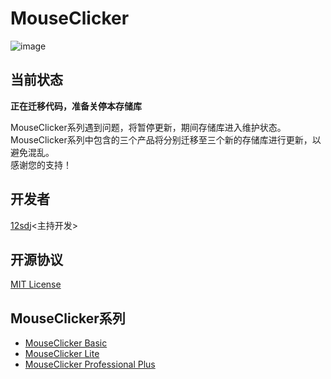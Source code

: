 # MouseClicker  
![image](https://img.shields.io/badge/License-MIT-orange)  
## 当前状态  
**正在迁移代码，准备关停本存储库**      

MouseClicker系列遇到问题，将暂停更新，期间存储库进入维护状态。       
MouseClicker系列中包含的三个产品将分别迁移至三个新的存储库进行更新，以避免混乱。      
感谢您的支持！
## 开发者
  [12sdj](https://github.com/12sdj)<主持开发>  
## 开源协议   
  [MIT License](https://github.com/12sdj/MouseClicker-by-12sdj/blob/main/LICENSE)
## MouseClicker系列
  * [MouseClicker Basic](https://github.com/12sdj/MouseClicker-by-12sdj/tree/main/MouseClicker%20Basic)
  * [MouseClicker Lite](https://github.com/12sdj/MouseClicker-by-12sdj/tree/main/MouseClicker%20Lite)
  * [MouseClicker Professional Plus](https://github.com/12sdj/MouseClicker-by-12sdj/tree/main/MouseClicker%20PRO%20PLUS)
